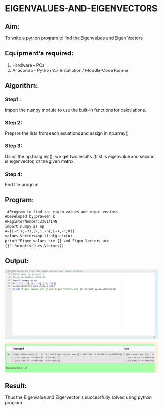 # EIGENVALUES-AND-EIGENVECTORS
## Aim:
To write a python program to find the Eigenvalues and Eigen Vectors
## Equipment’s required:
1. 	Hardware – PCs
2. 	Anaconda – Python 3.7 Installation / Moodle-Code Runner
## Algorithm:
### Step1 :
Import the numpy module to use the built-in functions for calculations.
### Step 2:
Prepare the lists from each equations and assign in np.array()
### Step 3:
 Using the np.linalg.eig(),  we get two results (first is eigenvalue and second is eigenvector) of the given matrix.
### Step 4: 
End the program
## Program:
```
 #Program to find the eigen values and eigen vectors.
#Developed by:praveen k
#RegisterNumber:23014148
import numpy as np
A=[[-2,2,-3],[2,1,-6],[-1,-2,0]]
values,Vectors=np.linalg.eig(A)
print("Eigen values are {} and Eigen Vectors are {}".format(values,Vectors))
```
## Output:
 ![Alt text](<maths experiment no 4.png>)
## Result:
Thus the Eigenvalue and Eigenvector is successfully solved using python program
